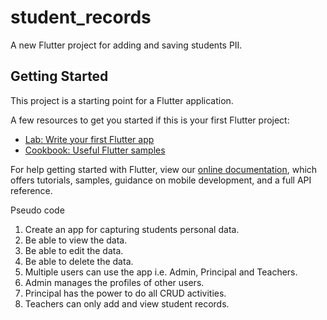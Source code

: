 # student_records

A new Flutter project for adding and saving students PII.

## Getting Started

This project is a starting point for a Flutter application.

A few resources to get you started if this is your first Flutter project:

- [Lab: Write your first Flutter app](https://flutter.dev/docs/get-started/codelab)
- [Cookbook: Useful Flutter samples](https://flutter.dev/docs/cookbook)

For help getting started with Flutter, view our
[online documentation](https://flutter.dev/docs), which offers tutorials,
samples, guidance on mobile development, and a full API reference.


Pseudo code
1. Create an app for capturing students personal data.
2. Be able to view the data.
3. Be able to edit the data.
4. Be able to delete the data.
5. Multiple users can use the app i.e. Admin, Principal and Teachers.
6. Admin manages the profiles of other users.
7. Principal has the power to do all CRUD activities.
8. Teachers can only add and view student records.
